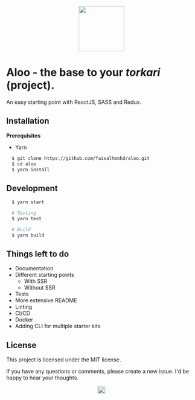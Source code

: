 <p align="center">
<img src="https://github.com/faisalhmohd/aloo/raw/master/assets/logo.png" height="120" >
</p>

# Aloo - the base to your *torkari* (project).

An easy starting point with ReactJS, SASS and Redux.

## Installation

**Prerequisites**
- Yarn

```bash
  $ git clone https://github.com/faisalhmohd/aloo.git
  $ cd aloo
  $ yarn install
```

## Development

```bash
  $ yarn start

  # Testing
  $ yarn test

  # Build
  $ yarn build
```

## Things left to do

- Documentation
- Different starting points
  - With SSR
  - Without SSR
- Tests
- More extensive README
- Linting
- CI/CD
- Docker
- Adding CLI for multiple starter kits

## License

This project is licensed under the MIT license.

If you have any questions or comments, please create a new issue. I'd be happy to hear your thoughts.

<p align="center">
<img src="https://github.com/faisalhmohd/jhal-muri/raw/master/assets/bangladesh.jpg" height="20" style="max-width:100%;">
</p>
